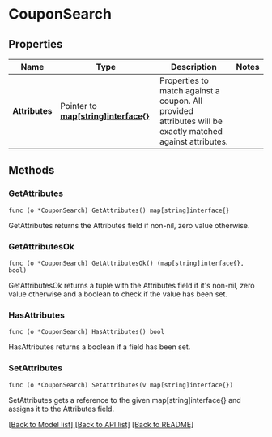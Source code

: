 # CouponSearch

## Properties

Name | Type | Description | Notes
------------ | ------------- | ------------- | -------------
**Attributes** | Pointer to [**map[string]interface{}**](.md) | Properties to match against a coupon. All provided attributes will be exactly matched against attributes. | 

## Methods

### GetAttributes

`func (o *CouponSearch) GetAttributes() map[string]interface{}`

GetAttributes returns the Attributes field if non-nil, zero value otherwise.

### GetAttributesOk

`func (o *CouponSearch) GetAttributesOk() (map[string]interface{}, bool)`

GetAttributesOk returns a tuple with the Attributes field if it's non-nil, zero value otherwise
and a boolean to check if the value has been set.

### HasAttributes

`func (o *CouponSearch) HasAttributes() bool`

HasAttributes returns a boolean if a field has been set.

### SetAttributes

`func (o *CouponSearch) SetAttributes(v map[string]interface{})`

SetAttributes gets a reference to the given map[string]interface{} and assigns it to the Attributes field.


[[Back to Model list]](../README.md#documentation-for-models) [[Back to API list]](../README.md#documentation-for-api-endpoints) [[Back to README]](../README.md)


